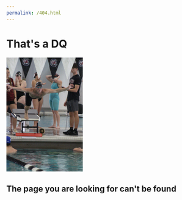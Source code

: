 ```yaml
---
permalink: /404.html
---
```


# That's a DQ

<img
    src="images/404.JPEG"
    alt="Circle with the South Carolina Gamecock logo surrounded by text that reads 'Gamecock Club Swimming'"
    width="200"
/>

## The page you are looking for can't be found
